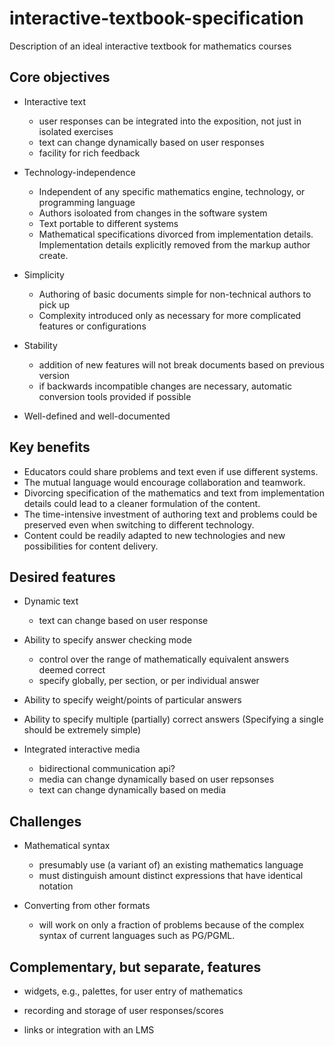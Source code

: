 # interactive-textbook-specification
Description of an ideal interactive textbook for mathematics courses

## Core objectives

* Interactive text
  * user responses can be integrated into the exposition, not just in isolated exercises
  * text can change dynamically based on user responses
  * facility for rich feedback

* Technology-independence
  * Independent of any specific mathematics engine, technology, or programming language
  * Authors isoloated from changes in the software system
  * Text portable to different systems
  * Mathematical specifications divorced from implementation details.  Implementation details explicitly removed from the markup author create.

* Simplicity
  * Authoring of basic documents simple for non-technical authors to pick up
  * Complexity introduced only as necessary for more complicated features or configurations

* Stability
  * addition of new features will not break documents based on previous version
  * if backwards incompatible changes are necessary, automatic conversion tools provided if possible

* Well-defined and well-documented


## Key benefits
* Educators could share problems and text even if use different systems.
* The mutual language would encourage collaboration and teamwork.
* Divorcing specification of the mathematics and text from implementation details could lead to a cleaner formulation of the content.
* The time-intensive investment of authoring text and problems could be preserved even when switching to different technology.
* Content could be readily adapted to new technologies and new possibilities for content delivery.


## Desired features

* Dynamic text
  * text can change based on user response

* Ability to specify answer checking mode
  * control over the range of mathematically equivalent answers deemed correct
  * specify globally, per section, or per individual answer

* Ability to specify weight/points of particular answers

* Ability to specify multiple (partially) correct answers
  (Specifying a single should be extremely simple)

* Integrated interactive media 
  * bidirectional communication api?
  * media can change dynamically based on user repsonses
  * text can change dynamically based on media


## Challenges

* Mathematical syntax
  * presumably use (a variant of) an existing mathematics language
  * must distinguish amount distinct expressions that have identical notation

* Converting from other formats
  * will work on only a fraction of problems because of the complex syntax of current languages such as PG/PGML.


## Complementary, but separate, features

* widgets, e.g., palettes, for user entry of mathematics

* recording and storage of user responses/scores

* links or integration with an LMS
